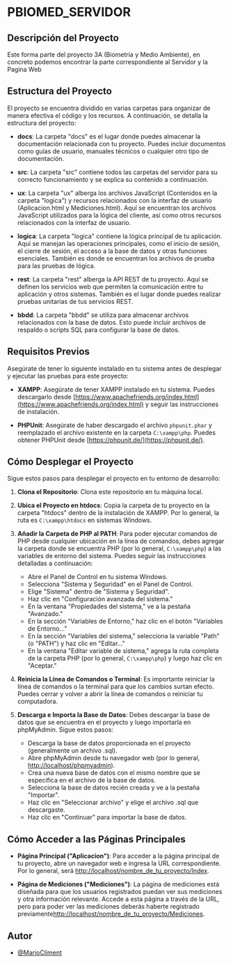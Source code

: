 # PBIOMED_SERVIDOR

## Descripción del Proyecto

Este forma parte del proyecto 3A (Biometria y Medio Ambiente), en concreto podemos encontrar la parte correspondiente al Servidor y la Pagina Web

## Estructura del Proyecto

El proyecto se encuentra dividido en varias carpetas para organizar de manera efectiva el código y los recursos. A continuación, se detalla la estructura del proyecto:

- **docs**: La carpeta "docs" es el lugar donde puedes almacenar la documentación relacionada con tu proyecto. Puedes incluir documentos como guías de usuario, manuales técnicos o cualquier otro tipo de documentación.

- **src**: La carpeta "src" contiene todos las carpetas del servidor para su correcto funcionamiento y se explica su contenido a continuación.

- **ux**: La carpeta "ux" alberga los archivos JavaScript (Contenidos en la carpeta "logica") y recursos relacionados con la interfaz de usuario (Aplicacion.html y Mediciones.html). Aquí se encuentran los archivos JavaScript utilizados para la lógica del cliente, así como otros recursos relacionados con la interfaz de usuario.

- **logica**: La carpeta "logica" contiene la lógica principal de tu aplicación. Aquí se manejan las operaciones principales, como el inicio de sesión, el cierre de sesión, el acceso a la base de datos y otras funciones esenciales. También es donde se encuentran los archivos de prueba para las pruebas de lógica.

- **rest**: La carpeta "rest" alberga la API REST de tu proyecto. Aquí se definen los servicios web que permiten la comunicación entre tu aplicación y otros sistemas. También es el lugar donde puedes realizar pruebas unitarias de tus servicios REST.

- **bbdd**: La carpeta "bbdd" se utiliza para almacenar archivos relacionados con la base de datos. Esto puede incluir archivos de respaldo o scripts SQL para configurar la base de datos.



## Requisitos Previos

Asegúrate de tener lo siguiente instalado en tu sistema antes de desplegar y ejecutar las pruebas para este proyecto:

- **XAMPP**: Asegúrate de tener XAMPP instalado en tu sistema. Puedes descargarlo desde [https://www.apachefriends.org/index.html](https://www.apachefriends.org/index.html) y seguir las instrucciones de instalación.

- **PHPUnit**: Asegúrate de haber descargado el archivo `phpunit.phar` y reemplazado el archivo existente en la carpeta `C:\xampp\php`. Puedes obtener PHPUnit desde [https://phpunit.de/](https://phpunit.de/).

## Cómo Desplegar el Proyecto

Sigue estos pasos para desplegar el proyecto en tu entorno de desarrollo:

1. **Clona el Repositorio**: Clona este repositorio en tu máquina local.

2. **Ubica el Proyecto en htdocs**: Copia la carpeta de tu proyecto en la carpeta "htdocs" dentro de la instalación de XAMPP. Por lo general, la ruta es `C:\xampp\htdocs` en sistemas Windows.

3. **Añadir la Carpeta de PHP al PATH**: Para poder ejecutar comandos de PHP desde cualquier ubicación en la línea de comandos, debes agregar la carpeta donde se encuentra PHP (por lo general, `C:\xampp\php`) a las variables de entorno del sistema. Puedes seguir las instrucciones detalladas a continuación:

   - Abre el Panel de Control en tu sistema Windows.
   - Selecciona "Sistema y Seguridad" en el Panel de Control.
   - Elige "Sistema" dentro de "Sistema y Seguridad".
   - Haz clic en "Configuración avanzada del sistema."
   - En la ventana "Propiedades del sistema," ve a la pestaña "Avanzado."
   - En la sección "Variables de Entorno," haz clic en el botón "Variables de Entorno..."
   - En la sección "Variables del sistema," selecciona la variable "Path" (o "PATH") y haz clic en "Editar..."
   - En la ventana "Editar variable de sistema," agrega la ruta completa de la carpeta PHP (por lo general, `C:\xampp\php`) y luego haz clic en "Aceptar."

4. **Reinicia la Línea de Comandos o Terminal**: Es importante reiniciar la línea de comandos o la terminal para que los cambios surtan efecto. Puedes cerrar y volver a abrir la línea de comandos o reiniciar tu computadora.

5. **Descarga e Importa la Base de Datos**: Debes descargar la base de datos que se encuentra en el proyecto y luego importarla en phpMyAdmin. Sigue estos pasos:

   - Descarga la base de datos proporcionada en el proyecto (generalmente un archivo .sql).
   - Abre phpMyAdmin desde tu navegador web (por lo general, [http://localhost/phpmyadmin](http://localhost/phpmyadmin)).
   - Crea una nueva base de datos con el mismo nombre que se especifica en el archivo de la base de datos.
   - Selecciona la base de datos recién creada y ve a la pestaña "Importar".
   - Haz clic en "Seleccionar archivo" y elige el archivo .sql que descargaste.
   - Haz clic en "Continuar" para importar la base de datos.

## Cómo Acceder a las Páginas Principales

- **Página Principal ("Aplicacion")**: Para acceder a la página principal de tu proyecto, abre un navegador web e ingresa la URL correspondiente. Por lo general, será [http://localhost/nombre_de_tu_proyecto/Index](http://localhost/nombre_de_tu_proyecto/Index).

- **Página de Mediciones ("Mediciones")**: La página de mediciones está diseñada para que los usuarios registrados puedan ver sus mediciones y otra información relevante. Accede a esta página a través de la URL, pero para poder ver las mediciones deberás haberte registrado previamente[http://localhost/nombre_de_tu_proyecto/Mediciones](http://localhost/nombre_de_tu_proyecto/Mediciones).

## Autor

- [@MarioCliment](https://www.github.com/MarioCliment)
